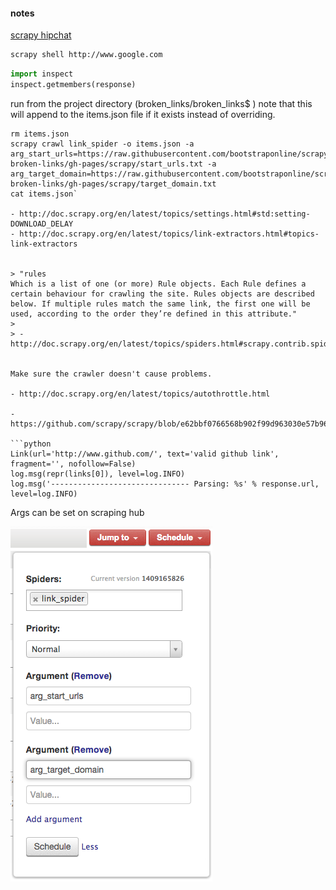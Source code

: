 #### notes

[scrapy hipchat](http://www.hipchat.com/gCvqSX8IC)

```bash
scrapy shell http://www.google.com
```

```python
import inspect
inspect.getmembers(response)
```

run from the project directory (broken_links/broken_links$ )
note that this will append to the items.json file if it exists instead of overriding.

```
rm items.json
scrapy crawl link_spider -o items.json -a arg_start_urls=https://raw.githubusercontent.com/bootstraponline/scrapy-broken-links/gh-pages/scrapy/start_urls.txt -a arg_target_domain=https://raw.githubusercontent.com/bootstraponline/scrapy-broken-links/gh-pages/scrapy/target_domain.txt
cat items.json`

- http://doc.scrapy.org/en/latest/topics/settings.html#std:setting-DOWNLOAD_DELAY
- http://doc.scrapy.org/en/latest/topics/link-extractors.html#topics-link-extractors


> "rules
Which is a list of one (or more) Rule objects. Each Rule defines a certain behaviour for crawling the site. Rules objects are described below. If multiple rules match the same link, the first one will be used, according to the order they’re defined in this attribute."
>
> - http://doc.scrapy.org/en/latest/topics/spiders.html#scrapy.contrib.spiders.Rule
 

Make sure the crawler doesn't cause problems.

- http://doc.scrapy.org/en/latest/topics/autothrottle.html

-https://github.com/scrapy/scrapy/blob/e62bbf0766568b902f99d963030e57b96cc2aae6/tests/test_spider.py

```python
Link(url='http://www.github.com/', text='valid github link', fragment='', nofollow=False)
log.msg(repr(links[0]), level=log.INFO)
log.msg('------------------------------- Parsing: %s' % response.url, level=log.INFO)
```


Args can be set on scraping hub

![](args_on_scrapinghub.png)